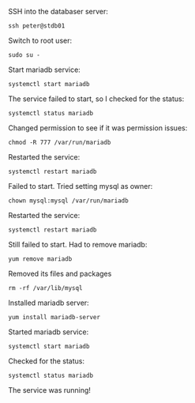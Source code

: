 SSH into the databaser server:
```
ssh peter@stdb01
```

Switch to root user:
```
sudo su -
```

Start mariadb service:
```
systemctl start mariadb
``` 

The service failed to start, so I checked for the status:
```
systemctl status mariadb 
```  

Changed permission to see if it was permission issues:
```
chmod -R 777 /var/run/mariadb
``` 

Restarted the service:
```
systemctl restart mariadb
``` 

Failed to start. Tried setting mysql as owner:
```
chown mysql:mysql /var/run/mariadb
```

Restarted the service:
```
systemctl restart mariadb
``` 

Still failed to start. Had to remove mariadb:
```
yum remove mariadb
```

Removed its files and packages
```
rm -rf /var/lib/mysql
```

Installed mariadb server:
```
yum install mariadb-server
```

Started mariadb service:
```
systemctl start mariadb
``` 

Checked for the status:
```
systemctl status mariadb 
```  

The service was running!